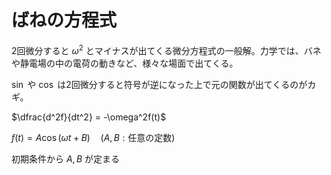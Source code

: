 # ばねの方程式

2回微分すると $\omega^2$ とマイナスが出てくる微分方程式の一般解。力学では、バネや静電場の中の電荷の動きなど、様々な場面で出てくる。

$\sin$ や $\cos$ は2回微分すると符号が逆になった上で元の関数が出てくるのがカギ。

$\dfrac{d^2f}{dt^2} = -\omega^2f(t)$

$f(t) = A\cos(\omega t+B) \quad (A,B:\text{任意の定数})$

初期条件から $A,B$ が定まる
